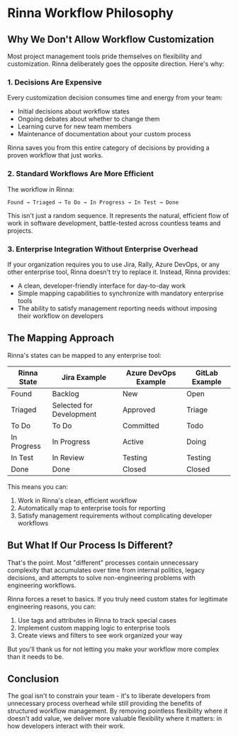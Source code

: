 # Rinna Workflow Philosophy

## Why We Don't Allow Workflow Customization

Most project management tools pride themselves on flexibility and customization. Rinna deliberately goes the opposite direction. Here's why:

### 1. Decisions Are Expensive

Every customization decision consumes time and energy from your team:
- Initial decisions about workflow states
- Ongoing debates about whether to change them
- Learning curve for new team members
- Maintenance of documentation about your custom process

Rinna saves you from this entire category of decisions by providing a proven workflow that just works.

### 2. Standard Workflows Are More Efficient

The workflow in Rinna:
```
Found → Triaged → To Do → In Progress → In Test → Done
```

This isn't just a random sequence. It represents the natural, efficient flow of work in software development, battle-tested across countless teams and projects.

### 3. Enterprise Integration Without Enterprise Overhead

If your organization requires you to use Jira, Rally, Azure DevOps, or any other enterprise tool, Rinna doesn't try to replace it. Instead, Rinna provides:

- A clean, developer-friendly interface for day-to-day work
- Simple mapping capabilities to synchronize with mandatory enterprise tools
- The ability to satisfy management reporting needs without imposing their workflow on developers

## The Mapping Approach

Rinna's states can be mapped to any enterprise tool:

| Rinna State | Jira Example | Azure DevOps Example | GitLab Example |
|-------------|--------------|----------------------|----------------|
| Found | Backlog | New | Open |
| Triaged | Selected for Development | Approved | Triage |
| To Do | To Do | Committed | Todo |
| In Progress | In Progress | Active | Doing |
| In Test | In Review | Testing | Testing |
| Done | Done | Closed | Closed |

This means you can:
1. Work in Rinna's clean, efficient workflow
2. Automatically map to enterprise tools for reporting
3. Satisfy management requirements without complicating developer workflows

## But What If Our Process Is Different?

That's the point. Most "different" processes contain unnecessary complexity that accumulates over time from internal politics, legacy decisions, and attempts to solve non-engineering problems with engineering workflows.

Rinna forces a reset to basics. If you truly need custom states for legitimate engineering reasons, you can:

1. Use tags and attributes in Rinna to track special cases
2. Implement custom mapping logic to enterprise tools
3. Create views and filters to see work organized your way

But you'll thank us for not letting you make your workflow more complex than it needs to be.

## Conclusion

The goal isn't to constrain your team - it's to liberate developers from unnecessary process overhead while still providing the benefits of structured workflow management. By removing pointless flexibility where it doesn't add value, we deliver more valuable flexibility where it matters: in how developers interact with their work.